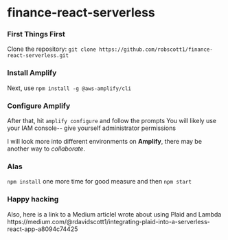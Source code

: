 # finance-react-serverless
<h3> First Things First </h3>
Clone the repository: <code>git clone https://github.com/robscott1/finance-react-serverless.git</code>

<h3>Install Amplify</h3>
Next, use <code>npm install -g @aws-amplify/cli</code>

<h3>Configure Amplify</h3>
After that, hit <code>amplify configure</code> and follow the prompts
You will likely use your IAM console-- give yourself administrator permissions

I will look more into different environments on **Amplify**, there may be another way to *collaborate*.
  
<h3>Alas</h3>
<code>npm install</code> one more time for good measure and then <code>npm start</code>

<h3>Happy hacking</h3>

<p>Also, here is a link to a Medium articleI wrote about using Plaid and Lambda <br>
https://medium.com/@rdavidscott1/integrating-plaid-into-a-serverless-react-app-a8094c74425 </p>
